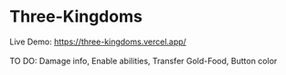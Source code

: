 # Three-Kingdoms
Live Demo: https://three-kingdoms.vercel.app/
<br /><br />
TO DO: Damage info, Enable abilities, Transfer Gold-Food, Button color

<!--
Live Demo: https://anoname112.github.io/Three-Kingdoms/
<br /><br />
Screenshot:
<br />
<a href="https://anoname112.github.io/Three-Kingdoms/">
   <img src="https://raw.githubusercontent.com/Anoname112/Three-Kingdoms/main/ss.png" title="Three Kingdoms">
</a>
-->
